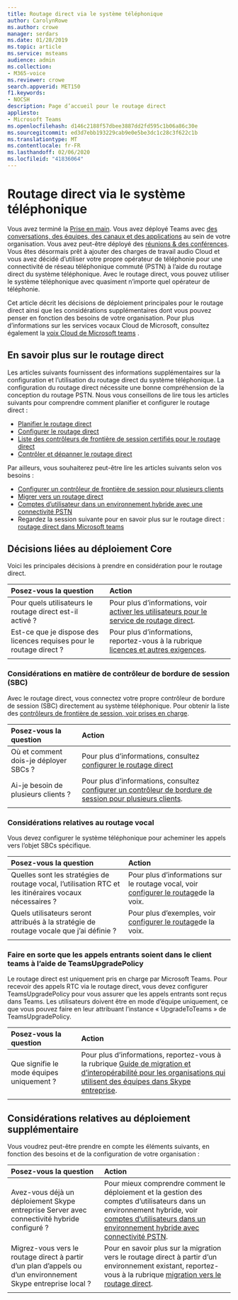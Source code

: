 ```yaml
---
title: Routage direct via le système téléphonique
author: CarolynRowe
ms.author: crowe
manager: serdars
ms.date: 01/28/2019
ms.topic: article
ms.service: msteams
audience: admin
ms.collection:
- M365-voice
ms.reviewer: crowe
search.appverid: MET150
f1.keywords:
- NOCSH
description: Page d’accueil pour le routage direct
appliesto:
- Microsoft Teams
ms.openlocfilehash: d146c2188f57dbee3887dd2fd595c1b06a86c30e
ms.sourcegitcommit: ed3d7ebb193229cab9e0e5be3dc1c28c3f622c1b
ms.translationtype: MT
ms.contentlocale: fr-FR
ms.lasthandoff: 02/06/2020
ms.locfileid: "41836064"
---
```

# <a name="phone-system-direct-routing"></a>Routage direct via le système téléphonique

Vous avez terminé la [Prise en main](get-started-with-teams-quick-start.md). Vous avez déployé Teams avec [des conversations, des équipes, des canaux et des applications](deploy-chat-teams-channels-microsoft-teams-landing-page.md) au sein de votre organisation. Vous avez peut-être déployé des [réunions & des conférences](deploy-meetings-microsoft-teams-landing-page.md). Vous êtes désormais prêt à ajouter des charges de travail audio Cloud et vous avez décidé d’utiliser votre propre opérateur de téléphonie pour une connectivité de réseau téléphonique commuté (PSTN) à l’aide du routage direct du système téléphonique. Avec le routage direct, vous pouvez utiliser le système téléphonique avec quasiment n’importe quel opérateur de téléphonie.

Cet article décrit les décisions de déploiement principales pour le routage direct ainsi que les considérations supplémentaires dont vous pouvez penser en fonction des besoins de votre organisation. Pour plus d’informations sur les services vocaux Cloud de Microsoft, consultez également la [voix Cloud de Microsoft teams](cloud-voice-landing-page.md) .

## <a name="learn-more-about-direct-routing"></a>En savoir plus sur le routage direct

Les articles suivants fournissent des informations supplémentaires sur la configuration et l’utilisation du routage direct du système téléphonique. La configuration du routage direct nécessite une bonne compréhension de la conception du routage PSTN. Nous vous conseillons de lire tous les articles suivants pour comprendre comment planifier et configurer le routage direct :

- [Planifier le routage direct](direct-routing-plan.md) 
- [Configurer le routage direct](direct-routing-configure.md)
- [Liste des contrôleurs de frontière de session certifiés pour le routage direct](direct-routing-border-controllers.md)
- [Contrôler et dépanner le routage direct](direct-routing-monitor-and-troubleshoot.md)

Par ailleurs, vous souhaiterez peut-être lire les articles suivants selon vos besoins :

-  [Configurer un contrôleur de frontière de session pour plusieurs clients](direct-routing-sbc-multiple-tenants.md)
-  [Migrer vers un routage direct](direct-routing-migrating.md)
-  [Comptes d’utilisateur dans un environnement hybride avec une connectivité PSTN](direct-routing-user-accounts-in-a-hybrid-environment.md)
- Regardez la session suivante pour en savoir plus sur le routage direct : [routage direct dans Microsoft teams](https://aka.ms/teams-direct-routing)

## <a name="core-deployment-decisions"></a>Décisions liées au déploiement Core

Voici les principales décisions à prendre en considération pour le routage direct. 

|Posez-vous la question|Action |
| :------------|:-------|
|Pour quels utilisateurs le routage direct est-il activé ? | Pour plus d’informations, voir [activer les utilisateurs pour le service de routage direct](direct-routing-configure.md#enable-users-for-direct-routing-service). |
Est-ce que je dispose des licences requises pour le routage direct ? | Pour plus d’informations, reportez-vous à la rubrique [licences et autres exigences](direct-routing-plan.md#licensing-and-other-requirements).
|||

### <a name="session-border-controller-sbc-considerations"></a>Considérations en matière de contrôleur de bordure de session (SBC)

Avec le routage direct, vous connectez votre propre contrôleur de bordure de session (SBC) directement au système téléphonique.  Pour obtenir la liste des [contrôleurs de frontière de session, voir prises en charge](direct-routing-border-controllers.md).

|Posez-vous la question|Action |
|:------------|:-------|
| Où et comment dois-je déployer SBCs ? | Pour plus d’informations, consultez [configurer le routage direct](direct-routing-configure.md) | 
Ai-je besoin de plusieurs clients ? | Pour plus d’informations, consultez [configurer un contrôleur de bordure de session pour plusieurs clients](direct-routing-sbc-multiple-tenants.md).|
|||

### <a name="voice-routing-considerations"></a>Considérations relatives au routage vocal

Vous devez configurer le système téléphonique pour acheminer les appels vers l’objet SBCs spécifique.

|Posez-vous la question|Action |
|:------------|:-------|
| Quelles sont les stratégies de routage vocal, l’utilisation RTC et les itinéraires vocaux nécessaires ? | Pour plus d’informations sur le routage vocal, voir [configurer le routage](direct-routing-configure.md#configure-voice-routing)de la voix.
| Quels utilisateurs seront attribués à la stratégie de routage vocale que j’ai définie ? | Pour plus d’exemples, voir [configurer le routage](direct-routing-configure.md#configure-voice-routing)de la voix. |
|||

### <a name="ensure-incoming-calls-land-in-the-teams-client-using-teamsupgradepolicy"></a>Faire en sorte que les appels entrants soient dans le client teams à l’aide de TeamsUpgradePolicy

Le routage direct est uniquement pris en charge par Microsoft Teams. Pour recevoir des appels RTC via le routage direct, vous devez configurer TeamsUpgradePolicy pour vous assurer que les appels entrants sont reçus dans Teams. Les utilisateurs doivent être en mode d’équipe uniquement, ce que vous pouvez faire en leur attribuant l’instance « UpgradeToTeams » de TeamsUpgradePolicy. 

|Posez-vous la question|Action |
|:------------|:-------|
|Que signifie le mode équipes uniquement ? | Pour plus d’informations, reportez-vous à la rubrique [Guide de migration et d’interopérabilité pour les organisations qui utilisent des équipes dans Skype entreprise](https://docs.microsoft.com/microsoftteams/migration-interop-guidance-for-teams-with-skype).|
|||

## <a name="additional-deployment-considerations"></a>Considérations relatives au déploiement supplémentaire

Vous voudrez peut-être prendre en compte les éléments suivants, en fonction des besoins et de la configuration de votre organisation :

| Posez-vous la question| Action |
| :------------|:-------|
| Avez-vous déjà un déploiement Skype entreprise Server avec connectivité hybride configuré ? |  Pour mieux comprendre comment le déploiement et la gestion des comptes d’utilisateurs dans un environnement hybride, voir [comptes d’utilisateurs dans un environnement hybride avec connectivité PSTN](direct-routing-user-accounts-in-a-hybrid-environment.md).| 
| Migrez-vous vers le routage direct à partir d’un plan d’appels ou d’un environnement Skype entreprise local ? | Pour en savoir plus sur la migration vers le routage direct à partir d’un environnement existant, reportez-vous à la rubrique [migration vers le routage direct](direct-routing-migrating.md). |
|||
